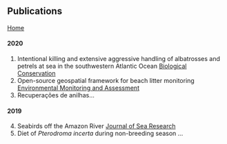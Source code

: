 ## Publications

[Home](index.md)

#### 2020
1. Intentional killing and extensive aggressive handling of albatrosses and petrels at sea in the southwestern Atlantic Ocean [Biological Conservation](https://doi.org/10.1016/j.biocon.2020.108817)
2. Open-source geospatial framework for beach litter monitoring [Environmental Monitoring and Assessment](https://doi.org/10.1007/s10661-020-08602-w)
3. Recuperações de anilhas...

#### 2019
4. Seabirds off the Amazon River [Journal of Sea Research](https://doi.org/10.1016/j.seares.2019.101826)
5. Diet of *Pterodroma incerta* during non-breeding season
...
